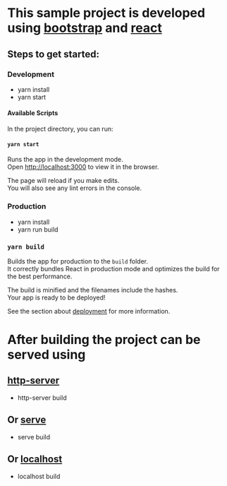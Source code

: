 # This sample project is developed using [bootstrap](https://getbootstrap.com/) and [react](https://reactjs.org/)

## Steps to get started:

### Development
- yarn install
- yarn start

#### Available Scripts

In the project directory, you can run:

#### `yarn start`

Runs the app in the development mode.\
Open [http://localhost:3000](http://localhost:3000) to view it in the browser.

The page will reload if you make edits.\
You will also see any lint errors in the console.

### Production

- yarn install
- yarn run build

### `yarn build`

Builds the app for production to the `build` folder.\
It correctly bundles React in production mode and optimizes the build for the best performance.

The build is minified and the filenames include the hashes.\
Your app is ready to be deployed!

See the section about [deployment](https://facebook.github.io/create-react-app/docs/deployment) for more information.


# After building the project can be served using
## [http-server](https://www.npmjs.com/package/http-server)
- http-server build

## Or [serve](https://www.npmjs.com/package/serve)
- serve build

## Or [localhost](https://www.npmjs.com/package/localhost)
- localhost build
